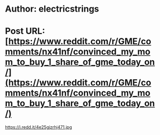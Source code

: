 # Author: electricstrings
# Post URL: [https://www.reddit.com/r/GME/comments/nx41nf/convinced_my_mom_to_buy_1_share_of_gme_today_on/](https://www.reddit.com/r/GME/comments/nx41nf/convinced_my_mom_to_buy_1_share_of_gme_today_on/)


https://i.redd.it/4e25gjzrhj471.jpg